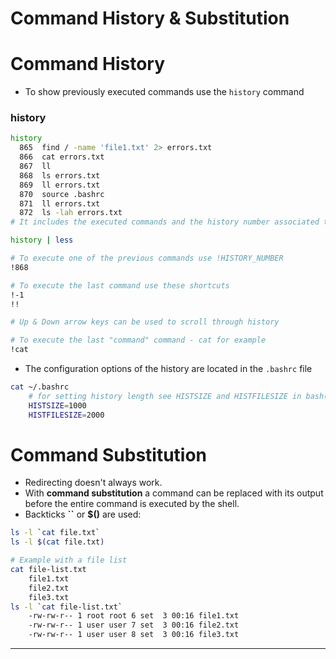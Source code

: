 # Command History & Substitution

# Command History

- To show previously executed commands use the `history` command

### history

```bash
history
  865  find / -name 'file1.txt' 2> errors.txt
  866  cat errors.txt 
  867  ll
  868  ls errors.txt 
  869  ll errors.txt 
  870  source .bashrc 
  871  ll errors.txt 
  872  ls -lah errors.txt
# It includes the executed commands and the history number associated to them

history | less

# To execute one of the previous commands use !HISTORY_NUMBER
!868

# To execute the last command use these shortcuts
!-1
!!

# Up & Down arrow keys can be used to scroll through history

# To execute the last "command" command - cat for example
!cat
```

- The configuration options of the history are located in the `.bashrc` file

```bash
cat ~/.bashrc
    # for setting history length see HISTSIZE and HISTFILESIZE in bash(1)
    HISTSIZE=1000
    HISTFILESIZE=2000
```

# Command Substitution

- Redirecting doesn't always work.
- With **command substitution** a command can be replaced with its output before the entire command is executed by the shell.
- Backticks **``** or **$()** are used:

```bash
ls -l `cat file.txt`
ls -l $(cat file.txt)

# Example with a file list
cat file-list.txt 
    file1.txt
    file2.txt
    file3.txt
ls -l `cat file-list.txt`
    -rw-rw-r-- 1 root root 6 set  3 00:16 file1.txt
    -rw-rw-r-- 1 user user 7 set  3 00:16 file2.txt
    -rw-rw-r-- 1 user user 8 set  3 00:16 file3.txt
```

------

